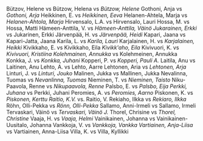 Bützov, Helene vs Bützow, Helena vs *Bützow, Helene*
Gothoni, Anja vs *Gothoni, Arja*
Heikkinen, E. vs *Heikkinen, Eeva*
Helanen-Ahtela, Marja vs *Helanen-Ahtola, Marja*
Hirvensalo, L.A. vs Hirvensalo, Lauri
Hossa, M. vs Hossa, Matti
Hämeen-Anttila, V. vs *Hämeen-Anttila, Väinö*
*Jukarainen, Erkki* vs Jukarinen, Erkki
Järvenpää, H. vs *Järvenpää, Heidi*
Kapari, Jaana vs Kapari-Jatta, Jaana
Karila, L. vs *Karila, Lauri*
Karjalainen, H. vs *Karjalainen, Heikki*
Kivikkaho, E. vs Kivikkaho, Eila *Kivikk'aho, Eila*
Kivivuori, K. vs *Kivivuori, Kristiina*
*Kolehmainen, Annukka* vs Kolehmeinen, Annukka
Konkka, J. vs *Konkka, Juhani*
Kopperi, P. vs *Kopperi, Pauli A.*
Laitila, Anu vs Laitinen, Anu
Lehto, A. vs Lehto, Aarre
Lehtonen, Aria vs *Lehtonen, Arja*
Linturi, J. vs *Linturi, Jouko*
Malinen, Jukka vs Mallinen, Jukka
Nevalinna, Tuomas vs *Nevanlinna, Tuomas*
Nieminen, T. vs *Nieminen, Taisto*
Niku-Paavola, Renne vs *Nikupaavola, Renne*
Palsbo, E. vs *Palsbo, Eija*
*Perkki, Juhana* vs Perkki, Juhani
Peromies, A. vs *Peromies, Aarno*
Piskonen, K. vs *Piskonen, Kerttu*
*Raitio, K.V.* vs. Raitio, V.
Rekiaho, Ilkka vs *Rekiaro, Ilkka*
Röhn, Olli-Pekka vs *Rönn, Olli-Pekka*
Sallamo, Anni-Irmeli vs Sallamo, Irmeli
Tervaskari, Väinö vs *Tervaskari, Väinö J.*
Thorel, Chrisine vs *Thorel, Christine*
Vaaja, H. vs *Vaaja, Helmi*
Vainikainen, Johanna vs Vainikainen-Uusitalo, Johanna
Vankkoja, V. vs *Vankkoja, Vankka*
*Vartiainen, Anja-Liisa* vs Vartiainen, Anna-Liisa
Villa, K. vs Villa, Kyllikki
